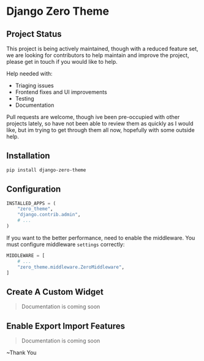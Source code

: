 
# Django Zero Theme

## Project Status

This project is being actively maintained, though with a reduced feature set, we are looking for contributors to help
maintain and improve the project, please get in touch if you would like to help.

Help needed with:

- Triaging issues
- Frontend fixes and UI improvements
- Testing
- Documentation

Pull requests are welcome, though ive been pre-occupied with other projects lately, so have not been able to review
them as quickly as I would like, but im trying to get through them all now, hopefully with some outside help.

## Installation

```bash
pip install django-zero-theme
```

## Configuration

```python
INSTALLED_APPS = (
    "zero_theme",
    "django.contrib.admin",
    # ...
)
```

If you want to the better performance, need to enable the middleware. You must configure middleware `settings` correctly:
```python
MIDDLEWARE = [
    # ...
    "zero_theme.middleware.ZeroMiddleware",
]
```

## Create A Custom Widget
> Documentation is coming soon

## Enable Export Import Features
> Documentation is coming soon

~Thank You